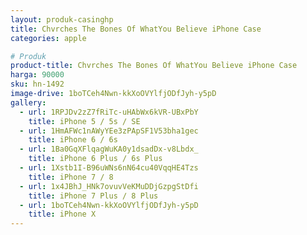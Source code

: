 ```yaml
---
layout: produk-casinghp
title: Chvrches The Bones Of WhatYou Believe iPhone Case
categories: apple

# Produk
product-title: Chvrches The Bones Of WhatYou Believe iPhone Case
harga: 90000
sku: hn-1492
image-drive: 1boTCeh4Nwn-kkXoOVYlfjODfJyh-y5pD
gallery:
  - url: 1RPJDv2zZ7fRiTc-uHAbWx6kVR-UBxPbY
    title: iPhone 5 / 5s / SE
  - url: 1HmAFWc1nAWyYEe3zPApSF1V53bha1gec
    title: iPhone 6 / 6s
  - url: 1Ba0GqXFlqagWuKA0y1dsadDx-v8Lbdx_
    title: iPhone 6 Plus / 6s Plus
  - url: 1Xstb1I-B96uWNs6nN64cu40VqqHE4Tzs
    title: iPhone 7 / 8
  - url: 1x4JBhJ_HNk7ovuvVeKMuDDjGzpgStDfi
    title: iPhone 7 Plus / 8 Plus
  - url: 1boTCeh4Nwn-kkXoOVYlfjODfJyh-y5pD
    title: iPhone X
---
```

